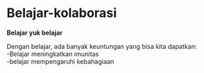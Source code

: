 # Belajar-kolaborasi
**Belajar yuk belajar**

Dengan belajar, ada banyak keuntungan yang bisa kita dapatkan:<br>
-Belajar meningkatkan imunitas <br>
-belajar mempengaruhi kebahagiaan
